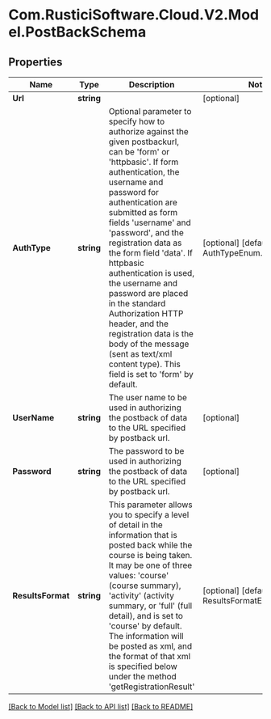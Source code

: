 # Com.RusticiSoftware.Cloud.V2.Model.PostBackSchema
## Properties

Name | Type | Description | Notes
------------ | ------------- | ------------- | -------------
**Url** | **string** |  | [optional] 
**AuthType** | **string** | Optional parameter to specify how to authorize against the given postbackurl, can be &#39;form&#39; or &#39;httpbasic&#39;. If form authentication, the username and password for authentication are submitted as form fields &#39;username&#39; and &#39;password&#39;, and the registration data as the form field &#39;data&#39;. If httpbasic authentication is used, the username and password are placed in the standard Authorization HTTP header, and the registration data is the body of the message (sent as text/xml content type). This field is set to &#39;form&#39; by default. | [optional] [default to AuthTypeEnum.UNDEFINED]
**UserName** | **string** | The user name to be used in authorizing the postback of data to the URL specified by postback url. | [optional] 
**Password** | **string** | The password to be used in authorizing the postback of data to the URL specified by postback url. | [optional] 
**ResultsFormat** | **string** | This parameter allows you to specify a level of detail in the information that is posted back while the course is being taken. It may be one of three values: &#39;course&#39; (course summary), &#39;activity&#39; (activity summary, or &#39;full&#39; (full detail), and is set to &#39;course&#39; by default. The information will be posted as xml, and the format of that xml is specified below under the method &#39;getRegistrationResult&#39; | [optional] [default to ResultsFormatEnum.COURSE]

[[Back to Model list]](../README.md#documentation-for-models) [[Back to API list]](../README.md#documentation-for-api-endpoints) [[Back to README]](../README.md)

